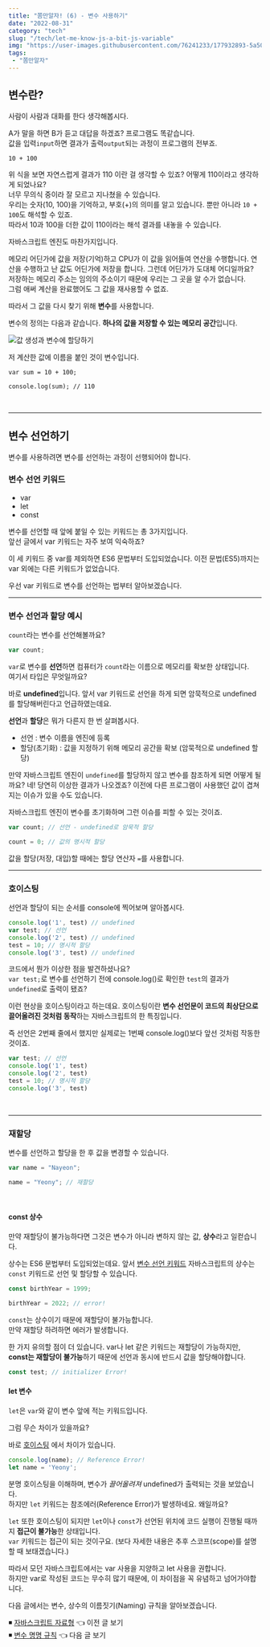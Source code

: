 ```yaml
---
title: "쫌만알자! (6) - 변수 사용하기"
date: "2022-08-31"
category: "tech"
slug: "/tech/let-me-know-js-a-bit-js-variable"
img: "https://user-images.githubusercontent.com/76241233/177932893-5a504b26-12e4-4ade-b1ce-1951d072ba82.jpg"
tags: 
 - "쫌만알자"
---
```


## 변수란?

사람이 사람과 대화를 한다 생각해봅시다.

A가 말을 하면 B가 듣고 대답을 하겠죠? 프로그램도 똑같습니다.   
값을 입력`input`하면 결과가 출력`output`되는 과정이 프로그램의 전부죠.

```
10 + 100
```
위 식을 보면 자연스럽게 결과가 110 이란 걸 생각할 수 있죠? 어떻게 110이라고 생각하게 되었나요?   
너무 무의식 중이라 잘 모르고 지나쳤을 수 있습니다.   
우리는 숫자(10, 100)을 기억하고, 부호(+)의 의미를 알고 있습니다. 뿐만 아니라 `10 + 100`도 해석할 수 있죠.   
따라서 10과 100을 더한 값이 110이라는 해석 결과를 내놓을 수 있습니다.

자바스크립트 엔진도 마찬가지입니다.   

메모리 어딘가에 값을 저장(기억)하고 CPU가 이 값을 읽어들여 연산을 수행합니다. 
연산을 수행하고 난 값도 어딘가에 저장을 합니다. 그런데 어딘가가 도대체 어디일까요? 저장하는 메모리 주소는 임의의 주소이기 때문에 우리는 그 곳을 알 수가 없습니다.   
그럼 애써 계산을 완료했어도 그 값을 재사용할 수 없죠.

따라서 그 값을 다시 찾기 위해 **변수**를 사용합니다.   

변수의 정의는 다음과 같습니다.
**하나의 값을 저장할 수 있는 메모리 공간**입니다. 

![값 생성과 변수에 할당하기](https://user-images.githubusercontent.com/76241233/185878214-954c86c6-bdb5-4116-9791-2e498dec970d.png "값 생성과 변수에 할당하기")

저 계산한 값에 이름을 붙인 것이 변수입니다.

```
var sum = 10 + 100;

console.log(sum); // 110
```

<br/>

---

## 변수 선언하기

변수를 사용하려면 변수를 선언하는 과정이 선행되어야 합니다.    

### 변수 선언 키워드

* var
* let
* const

변수를 선언할 때 앞에 붙일 수 있는 키워드는 총 3가지입니다.   
앞선 글에서 var 키워드는 자주 보여 익숙하죠?

이 세 키워드 중 var를 제외하면 ES6 문법부터 도입되었습니다. 이전 문법(ES5)까지는 var 외에는 다른 키워드가 없었습니다.   

우선 var 키워드로 변수를 선언하는 법부터 알아보겠습니다.

---

### 변수 선언과 할당 예시

`count`라는 변수를 선언해볼까요?

```javascript
var count;
```

`var`로 변수를 **선언**하면 컴퓨터가 `count`라는 이름으로 메모리를 확보한 상태입니다.   
여기서 타입은 무엇일까요?    

바로 **undefined**입니다. 앞서 var 키워드로 선언을 하게 되면 암묵적으로 undefined를 할당해버린다고 언급하였는데요.   


**선언**과 **할당**은 뭐가 다른지 한 번 살펴봅시다.   


* 선언 : 변수 이름을 엔진에 등록
* 할당(초기화) : 값을 지정하기 위해 메모리 공간을 확보 (암묵적으로 undefined 할당)


만약 자바스크립트 엔진이 `undefined`를 할당하지 않고 변수를 참조하게 되면 어떻게 될까요? 네! 당연히 이상한 결과가 나오겠죠? 이전에 다른 프로그램이 사용했던 값이 겹쳐지는 이슈가 있을 수도 있습니다.    

자바스크립트 엔진이 변수를 초기화하며 그런 이슈를 피할 수 있는 것이죠.


```javascript
var count; // 선언 - undefined로 암묵적 할당

count = 0; // 값의 명시적 할당
```

값을 할당(저장, 대입)할 때에는 할당 연산자 `=`를 사용합니다.

---

### 호이스팅

선언과 할당이 되는 순서를 console에 찍어보며 알아봅시다.

```javascript
console.log('1', test) // undefined
var test; // 선언
console.log('2', test) // undefined
test = 10; // 명시적 할당
console.log('3', test) // undefined
```

코드에서 뭔가 이상한 점을 발견하셨나요?    
`var test;`로 변수를 선언하기 전에 console.log()로 확인한 `test`의 결과가 `undefined`로 출력이 됐죠?

이런 현상을 호이스팅이라고 하는데요. 호이스팅이란 **변수 선언문이 코드의 최상단으로 끌어올려진 것처럼 동작**하는 자바스크립트의 한 특징입니다. 

즉 선언은 2번째 줄에서 했지만 실제로는 1번째 console.log()보다 앞선 것처럼 작동한 것이죠.   

```javascript
var test; // 선언
console.log('1', test)
console.log('2', test)
test = 10; // 명시적 할당
console.log('3', test) 
```
<br/>
<hr/>

### 재할당

변수를 선언하고 할당을 한 후 값을 변경할 수 있습니다.

```javascript
var name = "Nayeon";

name = "Yeony"; // 재할당
```

<br/>

#### const 상수

만약 재할당이 불가능하다면 그것은 변수가 아니라 변하지 않는 값, **상수**라고 일컫습니다.   

상수는 ES6 문법부터 도입되었는데요. 앞서 [변수 선언 키워드](#변수-선언-키워드)
자바스크립트의 상수는 `const` 키워드로 선언 및 할당할 수 있습니다.


```javascript
const birthYear = 1999;

birthYear = 2022; // error!
```

`const`는 상수이기 때문에 재할당이 불가능합니다.   
만약 재할당 하려하면 에러가 발생합니다.    

한 가지 유의할 점이 더 있습니다. var나 let 같은 키워드는 재할당이 가능하지만, **const는 재할당이 불가능**하기 때문에 선언과 동시에 반드시 값을 할당해야합니다.   


```javascript
const test; // initializer Error!
```

#### let 변수

`let`은 `var`와 같이 변수 앞에 적는 키워드입니다.   

그럼 무슨 차이가 있을까요?

바로 [호이스팅](#호이스팅) 에서 차이가 있습니다.   

```javascript
console.log(name); // Reference Error!
let name = 'Yeony';
```

분명 호이스팅을 이해하며, 변수가 *끌어올려져* undefined가 출력되는 것을 보았습니다.    
하지만 `let` 키워드는 참조에러(Reference Error)가 발생하네요. 왜일까요?


`let` 또한 호이스팅이 되지만 `let`이나 `const`가 선언된 위치에 코드 실행이 진행될 때까지 **접근이 불가능**한 상태입니다.   
`var` 키워드는 접근이 되는 것이구요. (보다 자세한 내용은 추후 스코프(scope)를 설명할 때 보태겠습니다.)


따라서 모던 자바스크립트에서는 var 사용을 지양하고 let 사용을 권합니다.   
하지만 var로 작성된 코드는 무수히 많기 때문에, 이 차이점을 꼭 유념하고 넘어가야합니다.   


다음 글에서는 변수, 상수의 이름짓기(Naming) 규칙을 알아보겠습니다.

 
◾ [자바스크립트 자료형](/tech/let-me-know-js-a-bit-js-data-type)  👈 이전 글 보기   
◾ [변수 명명 규칙](/tech/let-me-know-js-a-bit-js-variable-naming) 👈 다음 글 보기   